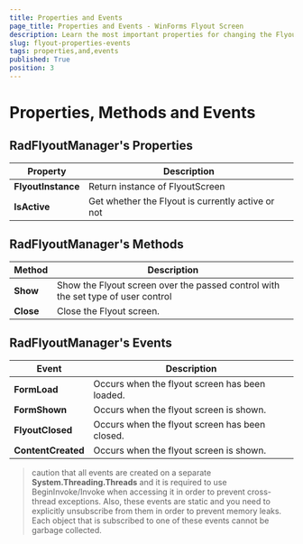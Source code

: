```yaml
---
title: Properties and Events
page_title: Properties and Events - WinForms Flyout Screen
description: Learn the most important properties for changing the Flyout Screen appearance and behavior.
slug: flyout-properties-events
tags: properties,and,events
published: True
position: 3
---
```


# Properties, Methods and Events

## RadFlyoutManager's Properties

|Property|Description|
|----|----|
|**FlyoutInstance**|Return instance of FlyoutScreen|
|**IsActive**|Get whether the Flyout is currently active or not|

## RadFlyoutManager's Methods

|Method|Description|
|----|----|
|**Show**|Show the Flyout screen over the passed control with the set type of user control|
|**Close**|Close the Flyout screen.|

## RadFlyoutManager's Events

|Event|Description|
|----|----|
|**FormLoad**|Occurs when the flyout screen has been loaded.|
|**FormShown**|Occurs when the flyout screen is shown.|
|**FlyoutClosed**|Occurs when the flyout screen has been closed.|
|**ContentCreated**|Occurs when the flyout screen is shown.|

>caution that all events are created on a separate __System.Threading.Threads__ and it is required to use BeginInvoke/Invoke when accessing it in order to prevent cross-thread exceptions. Also, these events are static and you need to explicitly unsubscribe from them in order to prevent memory leaks. Each object that is subscribed to one of these events cannot be garbage collected.


